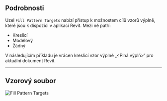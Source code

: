 ## Podrobnosti
Uzel `Fill Pattern Targets` nabízí přístup k možnostem cílů vzorů výplně, které jsou k dispozici v aplikaci Revit. Mezi ně patří:
- Kreslicí
- Modelový
- Žádný

V následujícím příkladu je vrácen kreslicí vzor výplně „<Plná výplň>“ pro aktuální dokument Revit.
___
## Vzorový soubor

![Fill Pattern Targets](./DSRevitNodesUI.FillPatternTargets_img.jpg)
